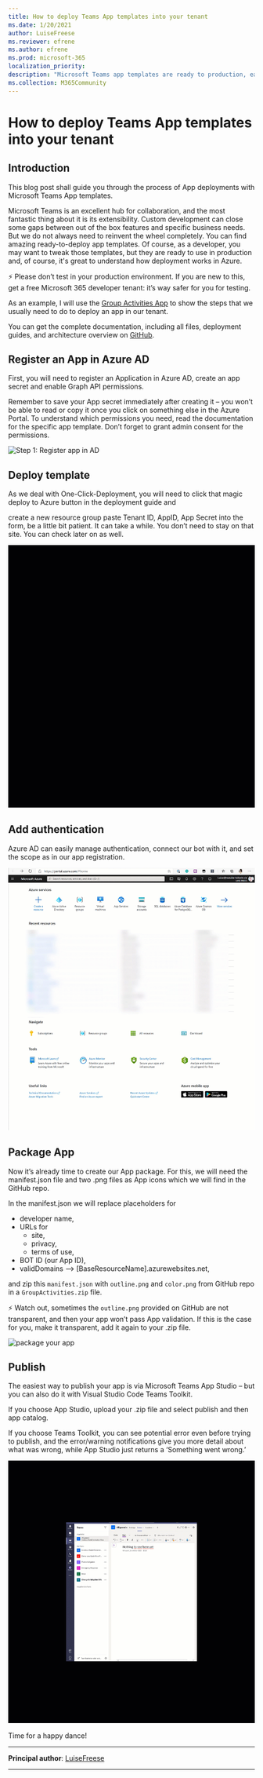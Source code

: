 ```yaml
---
title: How to deploy Teams App templates into your tenant
ms.date: 1/20/2021
author: LuiseFreese
ms.reviewer: efrene
ms.author: efrene
ms.prod: microsoft-365
localization_priority: 
description: "Microsoft Teams app templates are ready to production, easy to deploy apps that extend Teams to your needs- this is a guide how to deploy them"
ms.collection: M365Community
---
```


# How to deploy Teams App templates into your tenant

## Introduction

This blog post shall guide you through the process of App deployments with Microsoft Teams App templates.

Microsoft Teams is an excellent hub for collaboration, and the most fantastic thing about it is its extensibility. Custom development can close some gaps between out of the box features and specific business needs. But we do not always need to reinvent the wheel completely. You can find amazing ready-to-deploy app templates. Of course, as a developer, you may want to tweak those templates, but they are ready to use in production and, of course, it's great to understand how deployment works in Azure.

⚡ Please don’t test in your production environment. If you are new to this, get a free Microsoft 365 developer tenant: it’s way safer for you for testing.

As an example, I will use the [Group Activities App](https://docs.microsoft.com/microsoftteams/platform/samples/app-templates#group-activities) to show the steps that we usually need to do to deploy an app in our tenant.

You can get the complete documentation, including all files, deployment guides, and architecture overview on [GitHub](https://github.com/OfficeDev/microsoft-teams-apps-groupactivities).

## Register an App in Azure AD

First, you will need to register an Application in Azure AD, create an app secret and enable Graph API permissions.

Remember to save your App secret immediately after creating it – you won’t be able to read or copy it once you click on something else in the Azure Portal. To understand which permissions you need, read the documentation for the specific app template. Don’t forget to grant admin consent for the permissions.

![Step 1: Register app in AD](media/how-to-deploy-teams-app-templates/1registeraapp.gif)

## Deploy template

As we deal with One-Click-Deployment, you will need to click that magic deploy to Azure button in the deployment guide and

create a new resource group
paste Tenant ID, AppID, App Secret into the form,
be a little bit patient. It can take a while. You don’t need to stay on that site. You can check later on as well.

![Step 2: Deploy template](media/how-to-deploy-teams-app-templates/2deploy.gif)

## Add authentication

Azure AD can easily manage authentication, connect our bot with it, and set the scope as in our app registration.

![Step 3: Add authentication](media/how-to-deploy-teams-app-templates/3addauthentication.gif)

## Package App

Now it’s already time to create our App package. For this, we will need the manifest.json file and two .png files as App icons which we will find in the GitHub repo.

In the manifest.json we will replace placeholders for

* developer name,
* URLs for
  * site,
  * privacy,
  * terms of use,
* BOT ID (our App ID),
* validDomains –> [BaseResourceName].azurewebsites.net,

and zip this `manifest.json` with `outline.png` and `color.png` from GitHub repo in a `GroupActivities.zip` file.

⚡ Watch out, sometimes the `outline.png` provided on GitHub are not transparent, and then your app won’t pass App validation. If this is the case for you, make it transparent, add it again to your .zip file.

![package your app](media/how-to-deploy-teams-app-templates/4package.gif)

## Publish

The easiest way to publish your app is via Microsoft Teams App Studio – but you can also do it with Visual Studio Code Teams Toolkit.

If you choose App Studio, upload your .zip file and select publish and then app catalog.

If you choose Teams Toolkit, you can see potential error even before trying to publish, and the error/warning notifications give you more detail about what was wrong, while App Studio just returns a ‘Something went wrong.’

![publish](media/how-to-deploy-teams-app-templates/6publish.gif)

Time for a happy dance!

---

**Principal author**: [LuiseFreese](http://www.linkedin.com/in/LuiseFreese)

---
